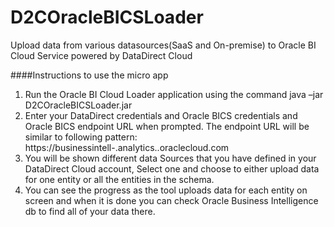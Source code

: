 # D2COracleBICSLoader
Upload data from various datasources(SaaS and On-premise) to Oracle BI Cloud Service powered by DataDirect Cloud

####Instructions to use the micro app

1.	Run the Oracle BI Cloud Loader application using the command java –jar D2COracleBICSLoader.jar
2. Enter your DataDirect credentials and Oracle BICS credentials and Oracle BICS endpoint URL when prompted. The endpoint URL will be similar to following pattern: https://businessintell-<orgdomain>.analytics.<region>.oraclecloud.com
3.	You will be shown different data Sources that you have defined in your DataDirect Cloud account, Select one and choose to either upload data for one entity or all the entities in the schema.
4.	You can see the progress as the tool uploads data for each entity on screen and when it is done you can check Oracle Business Intelligence db to find all of your data there.
